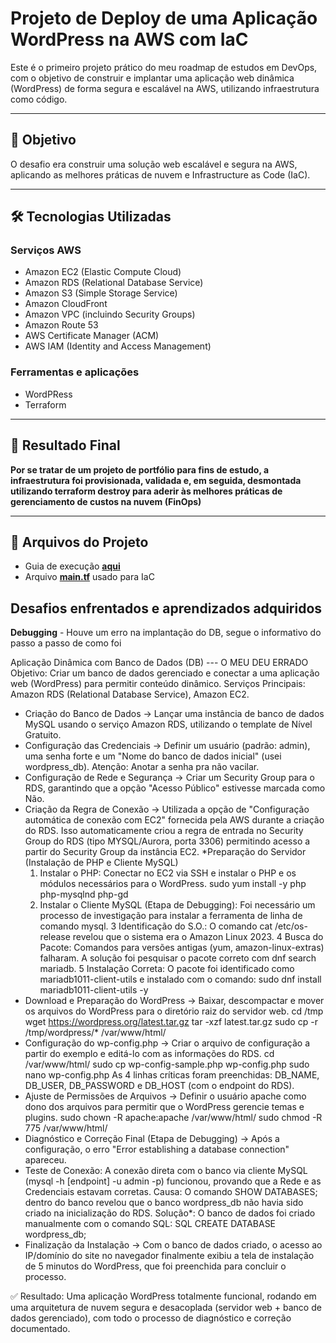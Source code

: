 # Projeto de Deploy de uma Aplicação WordPress na AWS com IaC

Este é o primeiro projeto prático do meu roadmap de estudos em DevOps, com o objetivo de construir e implantar uma aplicação web dinâmica (WordPress) de forma segura e escalável na AWS, utilizando infraestrutura como código.

---

## 🎯 Objetivo

O desafio era construir uma solução web escalável e segura na AWS, aplicando as melhores práticas de nuvem e Infrastructure as Code (IaC).

---

## 🛠️ Tecnologias Utilizadas

### Serviços AWS
* Amazon EC2 (Elastic Compute Cloud)
* Amazon RDS (Relational Database Service)
* Amazon S3 (Simple Storage Service)
* Amazon CloudFront
* Amazon VPC (incluindo Security Groups)
* Amazon Route 53
* AWS Certificate Manager (ACM)
* AWS IAM (Identity and Access Management)

### Ferramentas e aplicações
* WordPRess
* Terraform

---

## 🚀 Resultado Final

**Por se tratar de um projeto de portfólio para fins de estudo, a infraestrutura foi provisionada, validada e, em seguida, desmontada utilizando terraform destroy para aderir às melhores práticas de gerenciamento de custos na nuvem (FinOps)**

---

## 📂 Arquivos do Projeto

* Guia de execução [**aqui**](https://github.com/julioccamargo/artigos/blob/main/01-como-criar-site-estatico-aws.md)
* Arquivo [**main.tf**](main.tf) usado para IaC

## Desafios enfrentados e aprendizados adquiridos
**Debugging** - Houve um erro na implantação do DB, segue o informativo do passo a passo de como foi

Aplicação Dinâmica com Banco de Dados (DB) --- O MEU DEU ERRADO
Objetivo: Criar um banco de dados gerenciado e conectar a uma aplicação web (WordPress) para permitir conteúdo dinâmico. Serviços Principais: Amazon RDS (Relational Database Service), Amazon EC2.

* Criação do Banco de Dados → Lançar uma instância de banco de dados MySQL usando o serviço Amazon RDS, utilizando o template de Nível Gratuito.
* Configuração das Credenciais → Definir um usuário (padrão: admin), uma senha forte e um "Nome do banco de dados inicial" (usei wordpress_db). Atenção: Anotar a senha pra não vacilar.
* Configuração de Rede e Segurança → Criar um Security Group para o RDS, garantindo que a opção "Acesso Público" estivesse marcada como Não.
* Criação da Regra de Conexão → Utilizada a opção de "Configuração automática de conexão com EC2" fornecida pela AWS durante a criação do RDS. Isso automaticamente criou a regra de entrada no Security Group do RDS (tipo MYSQL/Aurora, porta 3306) permitindo acesso a partir do Security Group da instância EC2.
*Preparação do Servidor (Instalação de PHP e Cliente MySQL) 
    1. Instalar o PHP: Conectar no EC2 via SSH e instalar o PHP e os módulos necessários para o WordPress. sudo yum install -y php php-mysqlnd php-gd
    2. Instalar o Cliente MySQL (Etapa de Debugging): Foi necessário um processo de investigação para instalar a ferramenta de linha de comando mysql.
    3 Identificação do S.O.: O comando cat /etc/os-release revelou que o sistema era o Amazon Linux 2023.
    4 Busca do Pacote: Comandos para versões antigas (yum, amazon-linux-extras) falharam. A solução foi pesquisar o pacote correto com dnf search mariadb. 
    5 Instalação Correta: O pacote foi identificado como mariadb1011-client-utils e instalado com o comando: sudo dnf install mariadb1011-client-utils -y
* Download e Preparação do WordPress → Baixar, descompactar e mover os arquivos do WordPress para o diretório raiz do servidor web. cd /tmp wget https://wordpress.org/latest.tar.gz tar -xzf latest.tar.gz sudo cp -r /tmp/wordpress/* /var/www/html/
* Configuração do wp-config.php → Criar o arquivo de configuração a partir do exemplo e editá-lo com as informações do RDS. cd /var/www/html/ sudo cp wp-config-sample.php wp-config.php sudo nano wp-config.php As 4 linhas críticas foram preenchidas:   DB_NAME, DB_USER, DB_PASSWORD e DB_HOST (com o endpoint do RDS).
* Ajuste de Permissões de Arquivos → Definir o usuário apache como dono dos arquivos para permitir que o WordPress gerencie temas e plugins. sudo chown -R apache:apache /var/www/html/ sudo chmod -R 775 /var/www/html/
* Diagnóstico e Correção Final (Etapa de Debugging) → Após a configuração, o erro "Error establishing a database connection" apareceu.
* Teste de Conexão: A conexão direta com o banco via cliente MySQL (mysql -h [endpoint] -u admin -p) funcionou, provando que a Rede e as Credenciais estavam corretas. Causa: O comando SHOW DATABASES; dentro do banco revelou que o banco wordpress_db não havia sido criado na inicialização do RDS. Solução*: O banco de dados foi criado manualmente com o comando SQL: SQL CREATE DATABASE wordpress_db;
* Finalização da Instalação → Com o banco de dados criado, o acesso ao IP/domínio do site no navegador finalmente exibiu a tela de instalação de 5 minutos do WordPress, que foi preenchida para concluir o processo.

✅ Resultado: Uma aplicação WordPress totalmente funcional, rodando em uma arquitetura de nuvem segura e desacoplada (servidor web + banco de dados gerenciado), com todo o processo de diagnóstico e correção documentado.
